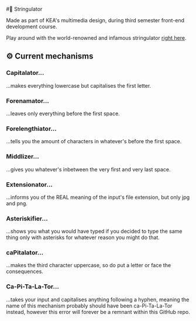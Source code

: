 #🧵 Stringulator

Made as part of KEA's multimedia design, during third semester front-end development course.

Play around with the world-renowned and infamous stringulator [right here](https://malthesers.github.io/stringulator/).

## ⚙️ Current mechanisms

### Capitalator...
...makes everything lowercase but capitalises the first letter.

### Forenamator...
...leaves only everything before the first space.

### Forelengthiator...
...tells you the amount of characters in whatever's before the first space.

### Middlizer...
...gives you whatever's inbetween the very first and very last space.

### Extensionator...
...informs you of the REAL meaning of the input's file extension, but only jpg and png.

### Asteriskifier...
...shows you what you would have typed if you decided to type the same thing only with asterisks for whatever reason you might do that.

### caPitalator...
...makes the third character uppercase, so do put a letter or face the consequences.

### Ca-Pi-Ta-La-Tor...
...takes your input and capitalises anything following a hyphen, meaning the name of this mechanism probably should have been ca-Pi-Ta-La-Tor instead, however this error will forever be a remnant within this GitHub repo.
